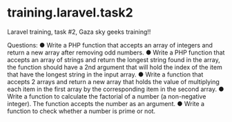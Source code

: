 # training.laravel.task2
Laravel training, task #2, Gaza sky geeks training!!


Questions:
● Write a PHP function that accepts an array of integers and return a new array after removing odd
numbers.
● Write a PHP function that accepts an array of strings and return the longest string found in the
array, the function should have a 2nd argument that will hold the index of the item that have the
longest string in the input array.
● Write a function that accepts 2 arrays and return a new array that holds the value of
multiplying each item in the first array by the corresponding item in the second array.
● Write a function to calculate the factorial of a number (a non-negative integer). The function
accepts the number as an argument.
● Write a function to check whether a number is prime or not.

